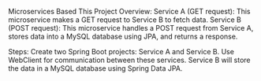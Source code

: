 Microservices Based This Project Overview:
Service A (GET request): This microservice makes a GET request to Service B to fetch data.
Service B (POST request): This microservice handles a POST request from Service A, stores data into a MySQL database using JPA, and returns a response.

Steps:
Create two Spring Boot projects: Service A and Service B.
Use WebClient for communication between these services.
Service B will store the data in a MySQL database using Spring Data JPA.
